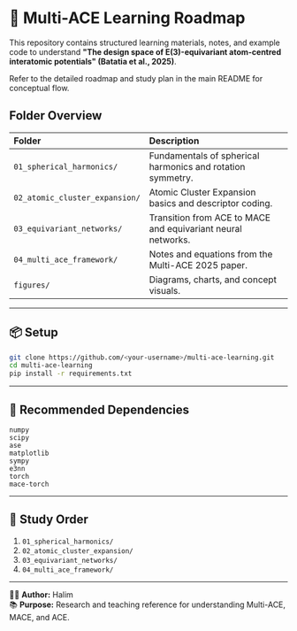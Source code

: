 # 🧠 Multi-ACE Learning Roadmap

This repository contains structured learning materials, notes, and example code to understand
**"The design space of E(3)-equivariant atom-centred interatomic potentials" (Batatia et al., 2025)**.

Refer to the detailed roadmap and study plan in the main README for conceptual flow.

## Folder Overview

| Folder | Description |
|:--|:--|
| `01_spherical_harmonics/` | Fundamentals of spherical harmonics and rotation symmetry. |
| `02_atomic_cluster_expansion/` | Atomic Cluster Expansion basics and descriptor coding. |
| `03_equivariant_networks/` | Transition from ACE to MACE and equivariant neural networks. |
| `04_multi_ace_framework/` | Notes and equations from the Multi-ACE 2025 paper. |
| `figures/` | Diagrams, charts, and concept visuals. |

---

## 📦 Setup

```bash
git clone https://github.com/<your-username>/multi-ace-learning.git
cd multi-ace-learning
pip install -r requirements.txt
```

---

## 🧩 Recommended Dependencies

```
numpy
scipy
ase
matplotlib
sympy
e3nn
torch
mace-torch
```

---

## 📖 Study Order

1. `01_spherical_harmonics/`
2. `02_atomic_cluster_expansion/`
3. `03_equivariant_networks/`
4. `04_multi_ace_framework/`

---

🧑‍🔬 **Author:** Halim  
📚 **Purpose:** Research and teaching reference for understanding Multi-ACE, MACE, and ACE.
